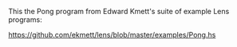 
This the Pong program from Edward Kmett's suite of example Lens programs:

https://github.com/ekmett/lens/blob/master/examples/Pong.hs

